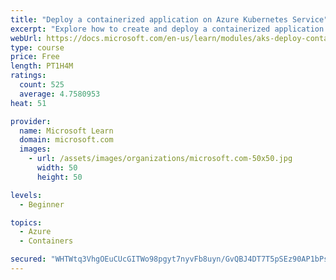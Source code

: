 ```yaml
---
title: "Deploy a containerized application on Azure Kubernetes Service"
excerpt: "Explore how to create and deploy a containerized application by using Azure Kubernetes Service declarative manifest files."
webUrl: https://docs.microsoft.com/en-us/learn/modules/aks-deploy-container-app/
type: course
price: Free
length: PT1H4M
ratings:
  count: 525
  average: 4.7580953
heat: 51

provider:
  name: Microsoft Learn
  domain: microsoft.com
  images:
    - url: /assets/images/organizations/microsoft.com-50x50.jpg
      width: 50
      height: 50

levels:
  - Beginner

topics:
  - Azure
  - Containers

secured: "WHTWtq3VhgOEuCUcGITWo98pgyt7nyvFb8uyn/GvQBJ4DT7T5pSEz90AP1bPsb5GSSTLoyvRKK5KOnomWlb5p0ljq77yG+uX5zztc7I6PdGhR0QqW+MtMV6/Xq4PbzSX5IHVp/eFDywdf3wNm2I99ukCL/QlI1OcoXUjejQriH3SBm2y6LcFlhmXX2MFXk7h/spugaYWVbov8pyB55srCbf2SM1YvQIiykQ9vpNentkvpt+Q6pOfX6DmV92ocHSw/IpD/G48kvxSCmf5ZzQv4BcgbLTHfBFd0FYKjUnycioGiRbo65P0xkmiz+eZJQsPXYSxUS0tD4ehXwuv5ukCSfL+IndfeoCorJ23ioCSVkuwSCy/BlRFnbTJGilrjT5nK3Jw27rFmvh5Rvws+mtPnx9c1gUxTvwt+4MTgTJ6qXk=;3Q+dO1s1Xip1HaC8D9CL5g=="
---
```


